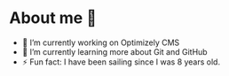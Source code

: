 # About me 👋

- 🔭 I’m currently working on Optimizely CMS
- 🌱 I’m currently learning more about Git and GitHub
- ⚡ Fun fact: I have been sailing since I was 8 years old.
